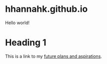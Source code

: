 # hhannahk.github.io

Hello world!

# Heading 1

This is a link to my [future plans and aspirations](lookingforward.html).
